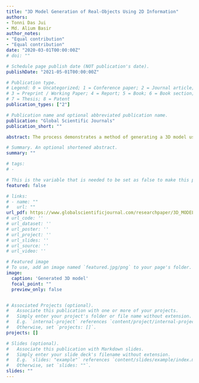 ```yaml
---
title: "3D Model Generation of Real-Objects Using 2D Information"
authors:
- Tonni Das Jui 
- Md. Alium Basir
author_notes:
- "Equal contribution"
- "Equal contribution"
date: "2020-03-01T00:00:00Z"
# doi: ""

# Schedule page publish date (NOT publication's date).
publishDate: "2021-05-01T00:00:00Z"

# Publication type.
# Legend: 0 = Uncategorized; 1 = Conference paper; 2 = Journal article;
# 3 = Preprint / Working Paper; 4 = Report; 5 = Book; 6 = Book section;
# 7 = Thesis; 8 = Patent
publication_types: ["2"]

# Publication name and optional abbreviated publication name.
publication: "Global Scientific Journals"
publication_short: ""

abstract: The process demonstrates a method of generating a 3D model using depth and color information of real-object using our proposed algorithm. The primary idea of the method is to manipulate extracting of RGB and depth data from the 2D colored picture of that object and abstracting them within arrays to plot in three-dimensional frames to generate the 3D colored model of the real-object. The proposed system comprises of 3 phases. The phases include acquisition of color and depth information of real objects, extraction, and abstraction of RGB and depth data, generating a 3D model using our proposed algorithm method. Whereas, our proposed algorithm focuses on creating several 1D arrays for depth as well as the color data meaning Red, Green, Blue pixel values separately. By mapping the depth values accordingly pixel-wise 3D black and white models can be created where the background is also included. By limiting the depth values according to the position of the object the background can also be removed to construct te focused object's 3D model. Furthermore, our algorithm maps the RGB arrays in the black and white models to add proper colors pixel-wise. As a result, the colorful RGB 3D model can be achieved. Lastly, we implement or approach on three different case scenarios to valuate the efficiency of the approach.

# Summary. An optional shortened abstract.
summary: ""

# tags:
# - 

# This is the variable that is needed to be set as false to make this page visible, or true to avoid it 
featured: false

# links:
# - name: ""
#   url: ""
url_pdf: https://www.globalscientificjournal.com/researchpaper/3D_MODEL_GENERATION_OF_REAL_OBJECTS_USING_2D_INFORMATION.pdf
# url_code: ''
# url_dataset: ''
# url_poster: ''
# url_project: ''
# url_slides: ''
# url_source: ''
# url_video: ''

# Featured image
# To use, add an image named `featured.jpg/png` to your page's folder. 
image:
  caption: 'Generated 3D model'
  focal_point: ""
  preview_only: false


# Associated Projects (optional).
#   Associate this publication with one or more of your projects.
#   Simply enter your project's folder or file name without extension.
#   E.g. `internal-project` references `content/project/internal-project/index.md`.
#   Otherwise, set `projects: []`.
projects: []

# Slides (optional).
#   Associate this publication with Markdown slides.
#   Simply enter your slide deck's filename without extension.
#   E.g. `slides: "example"` references `content/slides/example/index.md`.
#   Otherwise, set `slides: ""`.
slides: ""
---
```


<!-- {{% callout note %}}
Click the *Cite* button above to demo the feature to enable visitors to import publication metadata into their reference management software.
{{% /callout %}} -->

<!-- {{% callout note %}}
Create your slides in Markdown - click the *Slides* button to check out the example.
{{% /callout %}} -->

<!-- Supplementary notes can be added here, including [code, math, and images](https://wowchemy.com/docs/writing-markdown-latex/). -->

